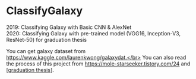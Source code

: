 # ClassifyGalaxy
2019: Classifying Galaxy with Basic CNN & AlexNet</br>
2020: Classifying Galaxy with pre-trained model (VGG16, Inception-V3, ResNet-50) for graduation thesis


You can get galaxy dataset from https://www.kaggle.com/laurenkwong/galaxydat.</br>
You can also read the process of this project from https://mole-starseeker.tistory.com/24 and [[graduation thesis](https://github.com/jhcha08/ClassifyGalaxy/blob/master/%EC%A1%B8%EC%97%85%EB%85%BC%EB%AC%B8_2015103211_%EC%B0%A8%EC%A0%95%ED%9B%88.pdf)].
